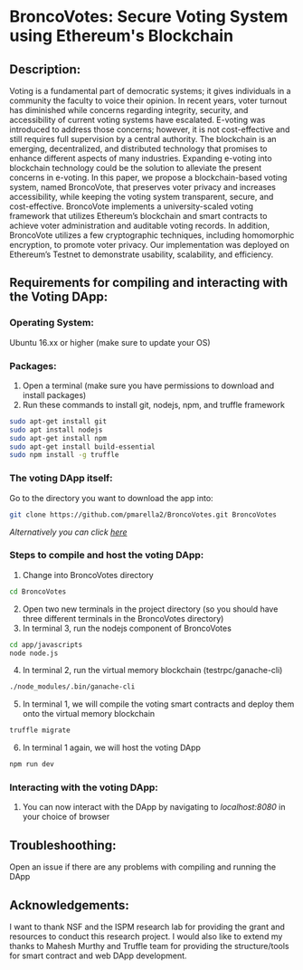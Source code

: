 # BroncoVotes: Secure Voting System using Ethereum's Blockchain
## **Description:**
Voting is a fundamental part of democratic systems; it gives individuals in a community the faculty to voice
their opinion. In recent years, voter turnout has diminished while concerns regarding integrity, security, and
accessibility of current voting systems have escalated. E-voting was introduced to address those concerns;
however, it is not cost-effective and still requires full supervision by a central authority. The blockchain is an
emerging, decentralized, and distributed technology that promises to enhance different aspects of many industries.
Expanding e-voting into blockchain technology could be the solution to alleviate the present concerns in
e-voting. In this paper, we propose a blockchain-based voting system, named BroncoVote, that preserves voter
privacy and increases accessibility, while keeping the voting system transparent, secure, and cost-effective.
BroncoVote implements a university-scaled voting framework that utilizes Ethereum’s blockchain and smart
contracts to achieve voter administration and auditable voting records. In addition, BroncoVote utilizes a few
cryptographic techniques, including homomorphic encryption, to promote voter privacy. Our implementation
was deployed on Ethereum’s Testnet to demonstrate usability, scalability, and efficiency.

## **Requirements for compiling and interacting with the Voting DApp:**

### **Operating System**:
Ubuntu 16.xx or higher (make sure to update your OS)

### **Packages**: 
1. Open a terminal (make sure you have permissions to download and install packages)
2. Run these commands to install git, nodejs, npm, and truffle framework
```bash
sudo apt-get install git
sudo apt install nodejs
sudo apt-get install npm
sudo apt-get install build-essential
sudo npm install -g truffle
```

### **The voting DApp itself**:
Go to the directory you want to download the app into:
```bash
git clone https://github.com/pmarella2/BroncoVotes.git BroncoVotes
```
*Alternatively you can click [here](https://github.com/pmarella2/BroncoVotes/archive/master.zip)*

### **Steps to compile and host the voting DApp**:
1. Change into BroncoVotes directory
```bash
cd BroncoVotes
```
2. Open two new terminals in the project directory (so you should have three different terminals in the BroncoVotes directory)
3. In terminal 3, run the nodejs component of BroncoVotes
```bash
cd app/javascripts
node node.js
```
4. In terminal 2, run the virtual memory blockchain (testrpc/ganache-cli)
```bash
./node_modules/.bin/ganache-cli
```
5. In terminal 1, we will compile the voting smart contracts and deploy them onto the virtual memory blockchain
```bash
truffle migrate
```
6. In terminal 1 again, we will host the voting DApp
 ```bash
npm run dev
```

### **Interacting with the voting DApp**:
1. You can now interact with the DApp by navigating to *localhost:8080* in your choice of browser

## **Troubleshoothing:**
Open an issue if there are any problems with compiling and running the DApp

## **Acknowledgements:**
I want to thank NSF and the ISPM research lab for providing the grant and resources to conduct this research project. I would also like to extend my thanks to Mahesh Murthy and Truffle team for providing the structure/tools for smart contract and web DApp development.
